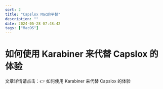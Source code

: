```yaml
---
sort: 2
title: "Capslox Mac的平替"
description: ""
date: 2024-05-28 07:48:42
tags: ["MacOS"]
---
```


# 如何使用 Karabiner 来代替 Capslox 的体验

文章详情请点击：👉 如何使用 Karabiner 来代替 Capslox 的体验
